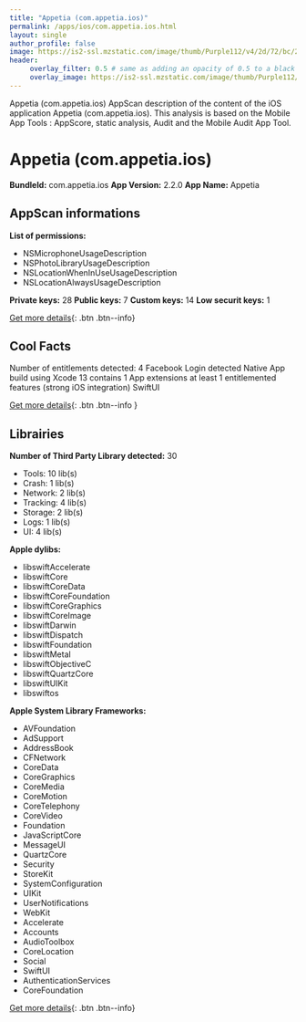 ```yaml
---
title: "Appetia (com.appetia.ios)"
permalink: /apps/ios/com.appetia.ios.html
layout: single
author_profile: false
image: https://is2-ssl.mzstatic.com/image/thumb/Purple112/v4/2d/72/bc/2d72bcde-05a6-cfae-5b84-c0d770f628e5/AppIcon-0-0-1x_U007emarketing-0-0-0-10-0-0-sRGB-0-0-0-GLES2_U002c0-512MB-85-220-0-0.png/512x512bb.jpg
header: 
     overlay_filter: 0.5 # same as adding an opacity of 0.5 to a black background
     overlay_image: https://is2-ssl.mzstatic.com/image/thumb/Purple112/v4/2d/72/bc/2d72bcde-05a6-cfae-5b84-c0d770f628e5/AppIcon-0-0-1x_U007emarketing-0-0-0-10-0-0-sRGB-0-0-0-GLES2_U002c0-512MB-85-220-0-0.png/512x512bb.jpg
---
```

Appetia (com.appetia.ios) AppScan description of the content of the iOS application Appetia (com.appetia.ios). This analysis is based on the Mobile App Tools : AppScore, static analysis, Audit and the Mobile Audit App Tool.

# Appetia (com.appetia.ios)

**BundleId:** com.appetia.ios
**App Version:** 2.2.0
**App Name:** Appetia


## AppScan informations 

**List of permissions:** 
- NSMicrophoneUsageDescription
- NSPhotoLibraryUsageDescription
- NSLocationWhenInUseUsageDescription
- NSLocationAlwaysUsageDescription
  
  
**Private keys:** 28
**Public keys:** 7
**Custom keys:** 14
**Low securit keys:** 1
  
[Get more details](/pricing.html){: .btn .btn--info}

## Cool Facts

Number of entitlements detected: 4
Facebook Login detected
Native App
build using Xcode 13
contains 1 App extensions
at least 1 entitlemented features (strong iOS integration)
SwiftUI
  
[Get more details](/pricing.html){: .btn .btn--info }

## Librairies 
**Number of Third Party Library detected:** 30
- Tools: 10 lib(s)
- Crash: 1 lib(s)
- Network: 2 lib(s)
- Tracking: 4 lib(s)
- Storage: 2 lib(s)
- Logs: 1 lib(s)
- UI: 4 lib(s)


**Apple dylibs:**
- libswiftAccelerate
- libswiftCore
- libswiftCoreData
- libswiftCoreFoundation
- libswiftCoreGraphics
- libswiftCoreImage
- libswiftDarwin
- libswiftDispatch
- libswiftFoundation
- libswiftMetal
- libswiftObjectiveC
- libswiftQuartzCore
- libswiftUIKit
- libswiftos


**Apple System Library Frameworks:**
- AVFoundation
- AdSupport
- AddressBook
- CFNetwork
- CoreData
- CoreGraphics
- CoreMedia
- CoreMotion
- CoreTelephony
- CoreVideo
- Foundation
- JavaScriptCore
- MessageUI
- QuartzCore
- Security
- StoreKit
- SystemConfiguration
- UIKit
- UserNotifications
- WebKit
- Accelerate
- Accounts
- AudioToolbox
- CoreLocation
- Social
- SwiftUI
- AuthenticationServices
- CoreFoundation


  
[Get more details](/pricing.html){: .btn .btn--info}

